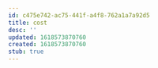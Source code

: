 ```yaml
---
id: c475e742-ac75-441f-a4f8-762a1a7a92d5
title: cost
desc: ''
updated: 1618573870760
created: 1618573870760
stub: true
---
```


